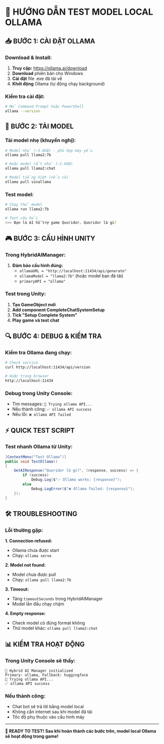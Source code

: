 # 🚀 HƯỚNG DẪN TEST MODEL LOCAL OLLAMA

## 📥 BƯỚC 1: CÀI ĐẶT OLLAMA

### **Download & Install:**
1. **Truy cập:** https://ollama.ai/download
2. **Download** phiên bản cho Windows
3. **Cài đặt** file .exe đã tải về
4. **Khởi động** Ollama (tự động chạy background)

### **Kiểm tra cài đặt:**
```bash
# Mở Command Prompt hoặc PowerShell
ollama --version
```

## 🤖 BƯỚC 2: TẢI MODEL

### **Tải model nhẹ (khuyến nghị):**
```bash
# Model nhỏ (~3.8GB) - phù hợp máy yếu
ollama pull llama2:7b

# Hoặc model rất nhỏ (~1.9GB)
ollama pull llama2:chat

# Model tiếng Việt (nếu có)
ollama pull vinallama
```

### **Test model:**
```bash
# Chạy thử model
ollama run llama2:7b

# Test câu hỏi
>>> Bạn là AI hỗ trợ game Quoridor. Quoridor là gì?
```

## 🎮 BƯỚC 3: CẤU HÌNH UNITY

### **Trong HybridAIManager:**
1. **Đảm bảo cấu hình đúng:**
   - `ollamaURL = "http://localhost:11434/api/generate"`
   - `ollamaModel = "llama2:7b"` (hoặc model bạn đã tải)
   - `primaryAPI = "ollama"`

### **Test trong Unity:**
1. **Tạo GameObject mới**
2. **Add component CompleteChatSystemSetup**
3. **Tick "Setup Complete System"**
4. **Play game và test chat**

## 🔍 BƯỚC 4: DEBUG & KIỂM TRA

### **Kiểm tra Ollama đang chạy:**
```bash
# Check service
curl http://localhost:11434/api/version

# Hoặc trong browser
http://localhost:11434
```

### **Debug trong Unity Console:**
- Tìm messages: `🔄 Trying ollama API...`
- Nếu thành công: `✅ ollama API success`
- Nếu lỗi: `❌ ollama API failed`

## ⚡ QUICK TEST SCRIPT

### **Test nhanh Ollama từ Unity:**
```csharp
[ContextMenu("Test Ollama")]
public void TestOllama()
{
    GetAIResponse("Quoridor là gì?", (response, success) => {
        if (success)
            Debug.Log($"✅ Ollama works: {response}");
        else
            Debug.LogError($"❌ Ollama failed: {response}");
    });
}
```

## 🛠️ TROUBLESHOOTING

### **Lỗi thường gặp:**

**1. Connection refused:**
- Ollama chưa được start
- Chạy: `ollama serve`

**2. Model not found:**
- Model chưa được pull
- Chạy: `ollama pull llama2:7b`

**3. Timeout:**
- Tăng `timeoutSeconds` trong HybridAIManager
- Model lần đầu chạy chậm

**4. Empty response:**
- Check model có đúng format không
- Thử model khác: `ollama pull llama2:chat`

## 📊 KIỂM TRA HOẠT ĐỘNG

### **Trong Unity Console sẽ thấy:**
```
🔧 Hybrid AI Manager initialized
Primary: ollama, Fallback: huggingface
🔄 Trying ollama API...
✅ ollama API success
```

### **Nếu thành công:**
- Chat bot sẽ trả lời bằng model local
- Không cần internet sau khi model đã tải
- Tốc độ phụ thuộc vào cấu hình máy

---

**🎯 READY TO TEST!** 
**Sau khi hoàn thành các bước trên, model local Ollama sẽ hoạt động trong game!**

